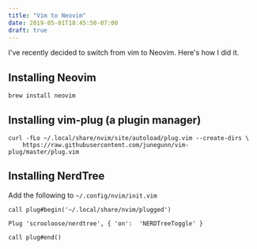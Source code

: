 ```yaml
---
title: "Vim to Neovim"
date: 2019-05-01T18:45:50-07:00
draft: true
---
```


I've recently decided to switch from vim to Neovim. Here's how I did it.

## Installing Neovim

```
brew install neovim
```

## Installing vim-plug (a plugin manager)
```
curl -fLo ~/.local/share/nvim/site/autoload/plug.vim --create-dirs \
    https://raw.githubusercontent.com/junegunn/vim-plug/master/plug.vim

```

## Installing NerdTree

Add the following to `~/.config/nvim/init.vim`

```
call plug#begin('~/.local/share/nvim/plugged')

Plug 'scrooloose/nerdtree', { 'on':  'NERDTreeToggle' }

call plug#end()

```


